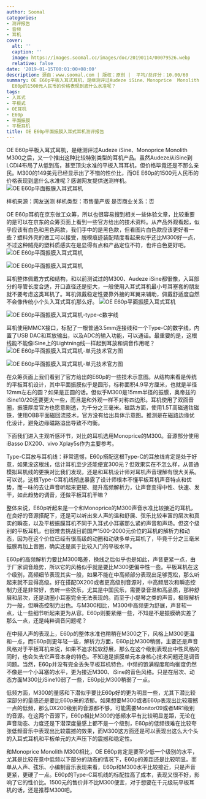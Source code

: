 ```yaml
---
author: Soomal
categories:
- 测评报告
- 音频
- 耳机
cover:
  alt: ''
  caption: ''
  image: https://images.soomal.cc/images/doc/20190114/00079526.webp
  relative: false
date: '2019-01-15T00:01:00+08:00'
description: 源自：www.soomal.com | 版权：原创 |  平均/总评分：10.00/60
summary: OE E60p平板入耳式耳机，是继测评过Audeze iSine、Monoprice  Monolith M300之后，又一个推出这种比较特别类型的耳机产品。M300的149美元已经显示出了不错的性价比，而OE
  E60p的1500元人民币的价格表现到底什么水准呢？
tags:
- 入耳式
- 平板式
- OE耳机
- E60p
- 平面振膜
- 平板耳机
title: OE E60p平面振膜入耳式耳机测评报告
---
```


OE E60p平板入耳式耳机，是继测评过Audeze iSine、Monoprice  Monolith M300之后，又一个推出这种比较特别类型的耳机产品。虽然Audeze从iSine到LCDi4布局了从低到高，甚至顶尖水准的平板入耳耳机，但价格毕竟还是不那么亲民。M300的149美元已经显示出了不错的性价比，而OE E60p的1500元人民币的价格表现到底什么水准呢？感谢网友提供送测样机。
![OE E60p平面振膜入耳式耳机](https://images.soomal.cc/images/doc/20190109/00079369.webp)





样机来源：网友送测
样机类型：市售量产版
是否商业关系：否

OE E60p耳机在京东做工众筹，所以也很容易搜到相关一些体验文章，比较重要的是可以在京东的众筹页面上看到一些官方给出的技术资料。从产品外观看起，似乎应该有白色和黑色两款，我们手中的是黑色款，但看图片白色款应该更好看一些？塑料外壳的做工可以接受，脱模痕迹装配精度看起来似乎还比M300好一点，不过这种贼亮的塑料质感实在是显得有点和产品定位不符，也许白色更好吧。
![OE E60p平面振膜入耳式耳机](https://images.soomal.cc/images/doc/20190109/00079359_01.webp)




![OE E60p平面振膜入耳式耳机](https://images.soomal.cc/images/doc/20190109/00079362_01.webp)




耳机整体佩戴方式和结构，和以前测试过的M300、Audeze iSine都很像，入耳部分的导管长度合适，开口直径还是挺大，一般使用入耳式耳机最小号耳塞套的朋友就不要考虑这类耳机了。耳机佩戴稳定性要靠外接的耳翼来辅助，佩戴舒适度自然不会像传统小个头入耳式耳机那么好。
![OE E60p平面振膜入耳式耳机](https://images.soomal.cc/images/doc/20190109/00079365_01.webp)




![OE E60p平面振膜入耳式耳机-type-c数字线](https://images.soomal.cc/images/doc/20190109/00079366_01.webp)




耳机使用MMCX接口，标配了一根普通3.5mm连接线和一个Type-C的数字线，内置了USB DAC和耳放输出，以及ADC的输入功能，可以通话。最重要的是，这根线能不能像iSine上的Lightning线一样起到耳放和调音作用呢？
![OE E60p平面振膜入耳式耳机-单元技术官方图](https://images.soomal.cc/images/doc/20190115/00079527_01.webp)




![OE E60p平面振膜入耳式耳机-单元技术官方图](https://images.soomal.cc/images/doc/20190115/00079528_01.webp)




在众筹页面上我们看到了官方给出的E60p的一些技术示意图。从结构来看是传统的平板耳机设计，其中平面振膜似乎是圆形，标称面积4.9平方厘米，也就是半径12mm左右的圆？如果是正圆的话。但似乎M300是15mm半径的振膜，奥帝兹的iSine10/20还要更大一些，而且是和外观一样不对称四边形。耳机使用了双面音圈，振膜厚度官方也愿意剧透，为千分之三毫米。磁路方面，使用1.5T高磁通钕磁铁，使用OBB平面磁回流技术，官方没有给出具体示意图。推测是在磁路边缘优化设计，避免边缘磁路溢出导致不均衡。

下面我们进入主观听感环节，对比的耳机选用Monoprice的M300。音源部分使用iBasso DX200、vivo Xplay5s作为主要参考。

Type-C耳放与耳机线：非常遗憾，E60p搭配这根Type-C的耳放线肯定是处于好意，如果没这根线，估计耳机至少还能便宜300元？但效果实在不怎么样，从普通模拟耳机线的更换对比我们发现，还是和耳机设计师对耳机声音理解有很大关系。可以说，这根Type-C耳机线彻底暴露了设计师根本不懂平板耳机声音特点和优势，而一味的去让声音听起来更硬、提升高频解析力，让声音变得中性、快速、发干，如此趋势的调音，还做平板耳机干嘛？

整体来说，E60p听起来是一个和Monoprice的M300声音水准比较接近的耳机，在良好的音源搭配下，还是可以听出来人声的温和舒展、弦乐比较丰富的层次和真实的瞬态，以及平板振膜耳机不同于入耳式小耳塞那么紧的声音和声场。但这个级别的平板耳机，也很难去挑战目前国产1500-2000元价位的耳机的解析力和动态，因为在这个价位已经有很高级的动圈和动铁多单元耳机了，毕竟千分之三毫米振膜再加上音圈，确实还是属于比较入门的平板水平。

E60p的高频解析力要比M300略差，换线之后似乎也是如此，声音更紧一点，由于厂家调音趋势，所以它的风格似乎就是要比M300更偏中性一些。平板耳机在这个级别，高频细节表现其实一般，如果不能在中高频部分表现出足够宽松，那么听起来就不显得高级。好在搭配DX200或者更高级别音源时，中高频层次和瞬态控制力还是非常好，去听一些弦乐，尤其是中国民乐，需要录音温和高品质，那种舒展和层次，还是动圈小耳塞完全无法表现的。而至于小提琴之类的声音，极限解析力一般，但瞬态控制力出色。与M300相比，M300中高频更为舒展，声音软一点，让一些细节听起来更为从容。E60p则要紧绷一些，不知是不是振膜确实差了那么一点，还是纯粹调音问题呢？

在中频人声的表现上，E60p的整体水准也稍稍在M300之下，风格上M300更温和一点，而E60p则更年轻一些，解析力方面，E60p比M300稍弱，主要还是声音风格对于平板耳机来说，如果不追求松软舒展，那么在这个级别表现出中性风格的同时，也会失去它声音本身的特色。不知道是振膜单元本身核心技术问题还是调音问题。当然，E60p并没有完全丢失平板耳机特色，中频的饱满程度和均衡度仍然不像是一个小耳塞的水平，更为接近M300、iSine的音色风格。只是在层次、动态方面M300比iSine10弱了一些，E60p比M300稍弱了一点。

低频方面，M300的量感和下潜似乎要比E60p好的更为明显一些，尤其下潜比较深部分的量感还是要比E60p来的浓郁。如果想要M300或者E60p表现出比较震撼一点的低频，那么DX200级别的音源都不够，可能需要Monitor09或者MR1级别的音源。在这两个音源下，E60p相比M300的低频水平有比较明显差距，无论在声音动态、力度还是下潜深度量感上都不是一个级别，E60p的低频很难在比较夸张低频音乐中表现出比较震撼的效果，而M300这方面还是可以表现出这么大个头的入耳式耳机和平板单元的大声压下的震撼和稳定性。

和Monoprice Monolith M300相比，OE E60p肯定是要至少低一个级别的水平，尤其是比较在意中低频以下部分的动态的情况下，E60p的差距还是比较明显。而单从人声、弦乐、小编制音乐表现来看，E60p和M300水平比较接近，只是声音更紧，更硬了一点。E60p的Type-C耳机线的标配拉高了成本，表现又很不好，影响了它的性价比。1500元的售价并不比M300便宜，对于想要在千元级玩平板耳机的话，还是推荐M300吧。